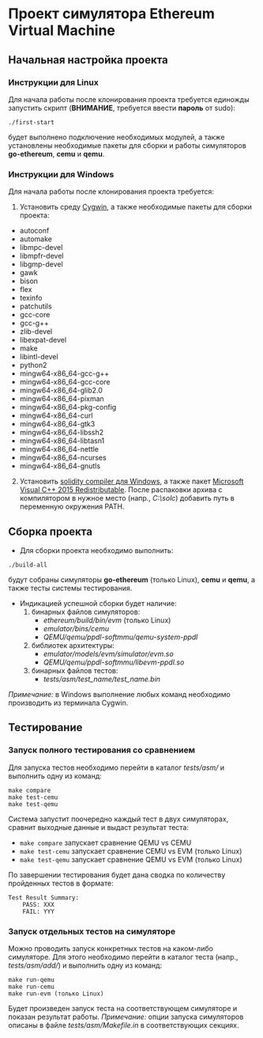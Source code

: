 # Проект симулятора Ethereum Virtual Machine


## Начальная настройка проекта

### Инструкции для Linux

Для начала работы после клонирования проекта требуется единожды запустить скрипт (**ВНИМАНИЕ**, требуется ввести **пароль** от sudo):
```
./first-start
```
будет выполнено подключение необходимых модулей, а также установлены необходимые пакеты для сборки и работы симуляторов **go-ethereum**, **cemu** и **qemu**.

### Инструкции для Windows

Для начала работы после клонирования проекта требуется:
1. Установить среду [Cygwin](https://cygwin.com/install.html), а также необходимые пакеты для сборки проекта:
  * autoconf
  * automake
  * libmpc-devel
  * libmpfr-devel
  * libgmp-devel
  * gawk
  * bison
  * flex
  * texinfo
  * patchutils
  * gcc-core
  * gcc-g++
  * zlib-devel
  * libexpat-devel
  * make
  * libintl-devel
  * python2
  * mingw64-x86_64-gcc-g++
  * mingw64-x86_64-gcc-core
  * mingw64-x86_64-glib2.0
  * mingw64-x86_64-pixman
  * mingw64-x86_64-pkg-config
  * mingw64-x86_64-curl
  * mingw64-x86_64-gtk3
  * mingw64-x86_64-libssh2
  * mingw64-x86_64-libtasn1
  * mingw64-x86_64-nettle
  * mingw64-x86_64-ncurses
  * mingw64-x86_64-gnutls

2. Установить [solidity compiler для Windows](https://github.com/ethereum/solidity/releases/), а также пакет [Microsoft Visual C++ 2015 Redistributable](https://www.microsoft.com/en-us/download/details.aspx?id=52685). После распаковки архива с компилятором в нужное место (напр., *С:\solc*) добавить путь в переменную окружения PATH.


## Сборка проекта

* Для сборки проекта необходимо выполнить:
```
./build-all
```  
будут собраны симуляторы **go-ethereum** (только Linux), **cemu** и **qemu**, а также тесты системы тестирования.

* Индикацией успешной сборки будет наличие:
  1. бинарных файлов симуляторов:
      * *ethereum/build/bin/evm* (только Linux)
      * *emulator/bins/cemu*
      * *QEMU/qemu/ppdl-softmmu/qemu-system-ppdl*
  2. библиотек архитектуры:
      * *emulator/models/evm/simulator/evm.so*
      * *QEMU/qemu/ppdl-softmmu/libevm-ppdl.so*
  3. бинарных файлов тестов:
      * *tests/asm/test_name/test_name.bin*

*Примечание:* в Windows выполнение любых команд необходимо производить из терминала Cygwin.


## Тестирование


### Запуск полного тестирования со сравнением

Для запуска тестов необходимо перейти в каталог *tests/asm/* и выполнить одну из команд:
```
make compare
make test-cemu
make test-qemu
```  

Система запустит поочередно каждый тест в двух симуляторах, сравнит выходные данные и выдаст результат теста:

* `make compare` запускает сравнение QEMU vs CEMU
* `make test-cemu` запускает сравнение CEMU vs EVM (только Linux)
* `make test-qemu` запускает сравнение QEMU vs EVM (только Linux)

По завершении тестирования будет дана сводка по количеству пройденных тестов в формате:
```
Test Result Summary:
    PASS: XXX
    FAIL: YYY
```


### Запуск отдельных тестов на симуляторе

Можно проводить запуск конкретных тестов на каком-либо симуляторе. Для этого необходимо перейти в каталог теста (напр., *tests/asm/add/*) и выполнить одну из команд:
```
make run-qemu
make run-cemu
make run-evm (только Linux)
```

Будет произведен запуск теста на соответствующем симуляторе и показан результат работы.
*Примечание:* опции запуска симуляторов описаны в файле *tests/asm/Makefile.in* в соответствующих секциях.
